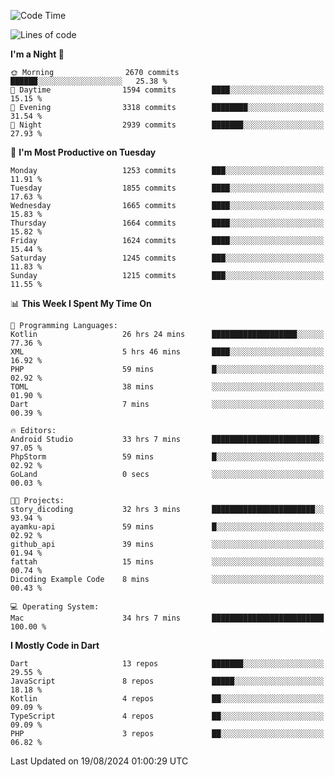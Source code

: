 <!--START_SECTION:waka-->
![Code Time](http://img.shields.io/badge/Code%20Time-682%20hrs%204%20mins-blue)

![Lines of code](https://img.shields.io/badge/From%20Hello%20World%20I%27ve%20Written-3.4%20million%20lines%20of%20code-blue)

**I'm a Night 🦉** 

```text
🌞 Morning                2670 commits        ██████░░░░░░░░░░░░░░░░░░░   25.38 % 
🌆 Daytime                1594 commits        ████░░░░░░░░░░░░░░░░░░░░░   15.15 % 
🌃 Evening                3318 commits        ████████░░░░░░░░░░░░░░░░░   31.54 % 
🌙 Night                  2939 commits        ███████░░░░░░░░░░░░░░░░░░   27.93 % 
```
📅 **I'm Most Productive on Tuesday** 

```text
Monday                   1253 commits        ███░░░░░░░░░░░░░░░░░░░░░░   11.91 % 
Tuesday                  1855 commits        ████░░░░░░░░░░░░░░░░░░░░░   17.63 % 
Wednesday                1665 commits        ████░░░░░░░░░░░░░░░░░░░░░   15.83 % 
Thursday                 1664 commits        ████░░░░░░░░░░░░░░░░░░░░░   15.82 % 
Friday                   1624 commits        ████░░░░░░░░░░░░░░░░░░░░░   15.44 % 
Saturday                 1245 commits        ███░░░░░░░░░░░░░░░░░░░░░░   11.83 % 
Sunday                   1215 commits        ███░░░░░░░░░░░░░░░░░░░░░░   11.55 % 
```


📊 **This Week I Spent My Time On** 

```text
💬 Programming Languages: 
Kotlin                   26 hrs 24 mins      ███████████████████░░░░░░   77.36 % 
XML                      5 hrs 46 mins       ████░░░░░░░░░░░░░░░░░░░░░   16.92 % 
PHP                      59 mins             █░░░░░░░░░░░░░░░░░░░░░░░░   02.92 % 
TOML                     38 mins             ░░░░░░░░░░░░░░░░░░░░░░░░░   01.90 % 
Dart                     7 mins              ░░░░░░░░░░░░░░░░░░░░░░░░░   00.39 % 

🔥 Editors: 
Android Studio           33 hrs 7 mins       ████████████████████████░   97.05 % 
PhpStorm                 59 mins             █░░░░░░░░░░░░░░░░░░░░░░░░   02.92 % 
GoLand                   0 secs              ░░░░░░░░░░░░░░░░░░░░░░░░░   00.03 % 

🐱‍💻 Projects: 
story_dicoding           32 hrs 3 mins       ███████████████████████░░   93.94 % 
ayamku-api               59 mins             █░░░░░░░░░░░░░░░░░░░░░░░░   02.92 % 
github_api               39 mins             ░░░░░░░░░░░░░░░░░░░░░░░░░   01.94 % 
fattah                   15 mins             ░░░░░░░░░░░░░░░░░░░░░░░░░   00.74 % 
Dicoding Example Code    8 mins              ░░░░░░░░░░░░░░░░░░░░░░░░░   00.43 % 

💻 Operating System: 
Mac                      34 hrs 7 mins       █████████████████████████   100.00 % 
```

**I Mostly Code in Dart** 

```text
Dart                     13 repos            ███████░░░░░░░░░░░░░░░░░░   29.55 % 
JavaScript               8 repos             █████░░░░░░░░░░░░░░░░░░░░   18.18 % 
Kotlin                   4 repos             ██░░░░░░░░░░░░░░░░░░░░░░░   09.09 % 
TypeScript               4 repos             ██░░░░░░░░░░░░░░░░░░░░░░░   09.09 % 
PHP                      3 repos             ██░░░░░░░░░░░░░░░░░░░░░░░   06.82 % 
```




 Last Updated on 19/08/2024 01:00:29 UTC
<!--END_SECTION:waka-->
